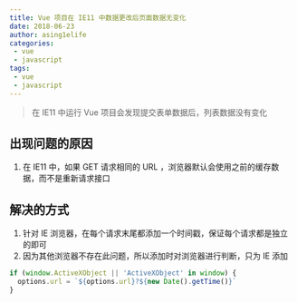 ```yaml
---
title: Vue 项目在 IE11 中数据更改后页面数据无变化
date: 2018-06-23
author: asing1elife
categories:
 - vue
 - javascript
tags:
 - vue
 - javascript
---
```

> 在 IE11 中运行 Vue 项目会发现提交表单数据后，列表数据没有变化  

## 出现问题的原因
1. 在 IE11 中，如果 GET 请求相同的 URL ，浏览器默认会使用之前的缓存数据，而不是重新请求接口

## 解决的方式
1. 针对 IE 浏览器，在每个请求末尾都添加一个时间戳，保证每个请求都是独立的即可
2. 因为其他浏览器不存在此问题，所以添加时对浏览器进行判断，只为 IE 添加

```javascript
if (window.ActiveXObject || 'ActiveXObject' in window) {
  options.url = `${options.url}?${new Date().getTime()}`
}
```
